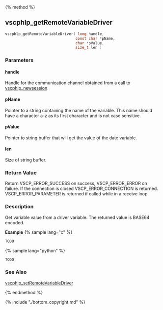 
{% method %}
## vscphlp_getRemoteVariableDriver

```c
vscphlp_getRemoteVariableDriver( long handle, 
                                const char *pName, 
                                char *pValue, 
                                size_t len ) 
```

### Parameters

#### handle
Handle for the communication channel obtained from a call to [vscphlp_newsession](vscphlp_newsession.md).

#### pName
Pointer to a string containing the name of the variable. This name should have a character a-z as its first character and is not case sensitive.

#### pValue
Pointer to string buffer that will get the value of the date variable.

#### len
Size of string buffer.

### Return Value
Return VSCP_ERROR_SUCCESS on success, VSCP_ERROR_ERROR on failure. If the connection is closed VSCP_ERROR_CONNECTION is returned. VSCP_ERROR_PARAMETER is returned if called while in a receive loop. 

### Description
Get variable value from a driver variable. The returned value is BASE64 encoded. 

**Example** {% sample lang="c" %}

```c
TODO
```

{% sample lang="python" %}

```python
TODO
```

### See Also
[vscphlp_setRemoteVariableDriver](vscphlp_setremotevariabledriver.md)

{% endmethod %}

{% include "./bottom_copyright.md" %}